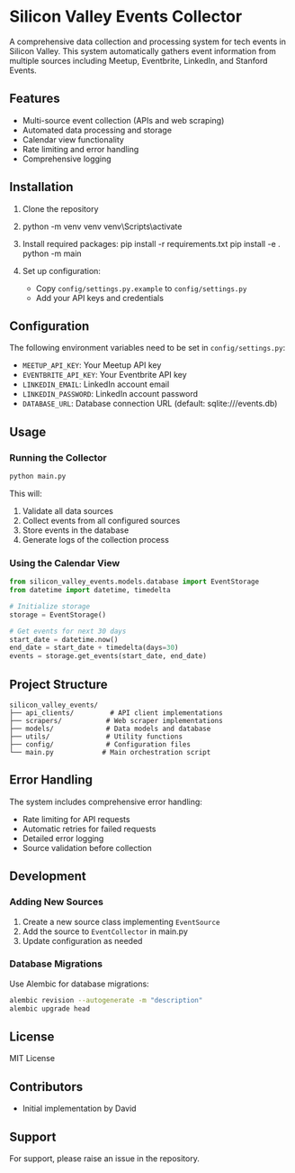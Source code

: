 # Silicon Valley Events Collector

A comprehensive data collection and processing system for tech events in Silicon Valley. This system automatically gathers event information from multiple sources including Meetup, Eventbrite, LinkedIn, and Stanford Events.

## Features

- Multi-source event collection (APIs and web scraping)
- Automated data processing and storage
- Calendar view functionality
- Rate limiting and error handling
- Comprehensive logging

## Installation

1. Clone the repository
2. python -m venv venv
venv\Scripts\activate
3.  Install required packages:
pip install -r requirements.txt
pip install -e .
python -m main


3. Set up configuration:
   - Copy `config/settings.py.example` to `config/settings.py`
   - Add your API keys and credentials

## Configuration

The following environment variables need to be set in `config/settings.py`:

- `MEETUP_API_KEY`: Your Meetup API key
- `EVENTBRITE_API_KEY`: Your Eventbrite API key
- `LINKEDIN_EMAIL`: LinkedIn account email
- `LINKEDIN_PASSWORD`: LinkedIn account password
- `DATABASE_URL`: Database connection URL (default: sqlite:///events.db)

## Usage

### Running the Collector

```bash
python main.py
```

This will:
1. Validate all data sources
2. Collect events from all configured sources
3. Store events in the database
4. Generate logs of the collection process

### Using the Calendar View

```python
from silicon_valley_events.models.database import EventStorage
from datetime import datetime, timedelta

# Initialize storage
storage = EventStorage()

# Get events for next 30 days
start_date = datetime.now()
end_date = start_date + timedelta(days=30)
events = storage.get_events(start_date, end_date)
```

## Project Structure

```
silicon_valley_events/
├── api_clients/         # API client implementations
├── scrapers/           # Web scraper implementations
├── models/             # Data models and database
├── utils/              # Utility functions
├── config/             # Configuration files
└── main.py            # Main orchestration script
```

## Error Handling

The system includes comprehensive error handling:
- Rate limiting for API requests
- Automatic retries for failed requests
- Detailed error logging
- Source validation before collection

## Development

### Adding New Sources

1. Create a new source class implementing `EventSource`
2. Add the source to `EventCollector` in main.py
3. Update configuration as needed

### Database Migrations

Use Alembic for database migrations:

```bash
alembic revision --autogenerate -m "description"
alembic upgrade head
```

## License

MIT License

## Contributors

- Initial implementation by David

## Support

For support, please raise an issue in the repository.